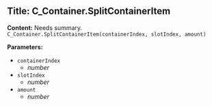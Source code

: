 ## Title: C_Container.SplitContainerItem

**Content:**
Needs summary.
`C_Container.SplitContainerItem(containerIndex, slotIndex, amount)`

**Parameters:**
- `containerIndex`
  - *number*
- `slotIndex`
  - *number*
- `amount`
  - *number*